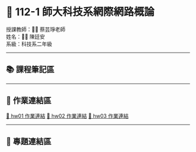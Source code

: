 # 🚀 112-1 師大科技系網際網路概論
授課教師：👩‍🏫 蔡芸琤老師<br>
姓名：👨‍💻 陳廷安<br>
系級：科技系二年級<br>

---

## 📚 課程筆記區

---

## 📝 作業連結區
[📄 hw01 作業連結](https://nrps9909.github.io/41171214h/)
[📄 hw02 作業連結](https://nrps9909.github.io/41171214h/)
[📄 hw03 作業連結](https://youtu.be/SOBFQh8wBzc)

---

## 🔗 專題連結區
